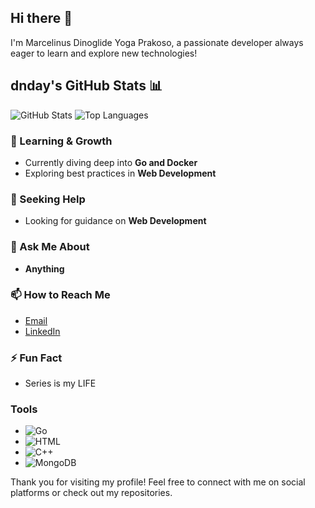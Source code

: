 ## Hi there 👋

I'm Marcelinus Dinoglide Yoga Prakoso, a passionate developer always eager to learn and explore new technologies!

## dnday's GitHub Stats 📊
![GitHub Stats](https://github-readme-stats.vercel.app/api?username=dnday&show_icons=true&theme=radical)
![Top Languages](https://github-readme-stats.vercel.app/api/top-langs/?username=dnday&layout=compact&theme=radical)

### 🌱 Learning & Growth
- Currently diving deep into **Go and Docker**
- Exploring best practices in **Web Development**


### 🤔 Seeking Help
- Looking for guidance on **Web Development**

### 💬 Ask Me About
- **Anything**

### 📫 How to Reach Me
- [Email](mailto:marceldino9@gmail.com)
- [LinkedIn](https://www.linkedin.com/in/marcelinus-dinoglide-yoga-prakoso)


### ⚡ Fun Fact
- Series is my LIFE

### Tools
- ![Go](https://img.shields.io/badge/Code-Go-blue?style=for-the-badge&logo=go)
- ![HTML](https://img.shields.io/badge/Code-HTML-orange?style=for-the-badge&logo=html5)
- ![C++](https://img.shields.io/badge/Code-C++-blue?style=for-the-badge&logo=cplusplus)
- ![MongoDB](https://img.shields.io/badge/Database-MongoDB-green?style=for-the-badge&logo=mongodb)


Thank you for visiting my profile! Feel free to connect with me on social platforms or check out my repositories.

